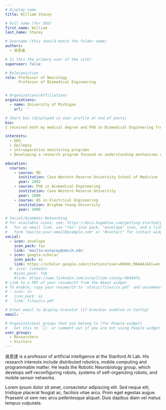 ```yaml
---
# Display name
title: William Stacey

# Full name (for SEO)
first_name: William
last_name: Stacey

# Username (this should match the folder name)
authors:
  - 吳恩達

# Is this the primary user of the site?
superuser: false

# Role/position
role: Professor of Neurology
      Professor of Biomedical Engineering


# Organizations/Affiliations
organizations:
  - name: University of Michigan
    url: ''

# Short bio (displayed in user profile at end of posts)
bio: 
I received both my medical degree and PhD in Biomedical Engineering from Case Western Reserve University in Cleveland. I completed my Neurology residency at University Hospitals of Cleveland, followed by a clinical fellowship in Epilepsy at the University of Pennsylvania. While there, I also completed a post-doctorate in basic epilepsy research and earned a Master's in Translational Medicine. My clinical and research interests are deeply interconnected. I care for adult patients with epilepsy and lead an active research lab focused on understanding and controlling seizures using implantable devices. My lab combines electrophysiology, machine learning, signal processing, and computational modeling to advance this field. We work with data from a large, growing database of human patients as well as rodent models of epilepsy. Currently, our research explores the relationship between high-frequency oscillations and seizure mechanisms, and we are developing methods to target and stimulate the brain to stop seizures. In parallel, we are creating biophysical and dynamical models of epileptic activity to uncover the mechanisms underlying seizures and epileptic oscillations.

interests:
  - EEG
  - Epilepsy
  - intraoperative monitoring programs
  - Developing a research program focused on understanding mechanisms underlying the basic physiological generators of epileptic seizures and translating this work into novel device therapies to stop seizures

education:
  courses:
    - course: MD 
      institution: Case Western Reserve University School of Medicine
      year: 2002
    - course: PhD in Biomedical Engineering
      institution: Case Western Reserve University
      year: 2000
    - course: BS in Electrical Engineering
      institution: Brigham Young University
      year: 2008

# Social/Academic Networking
# For available icons, see: https://docs.hugoblox.com/getting-started/page-builder/#icons
#   For an email link, use "fas" icon pack, "envelope" icon, and a link in the
#   form "mailto:your-email@example.com" or "#contact" for contact widget.
social:
  - icon: envelope
    icon_pack: fas
    link: 'mailto:wstacey@umich.edu'
  - icon: google-scholar
    icon_pack: ai
    link: https://scholar.google.com/citations?user=K6UHv_MAAAAJ&hl=en
  #- icon: linkedin
    #icon_pack: fab
    #link: https://www.linkedin.com/in/william-stacey-9b9447a
# Link to a PDF of your resume/CV from the About widget.
# To enable, copy your resume/CV to `static/files/cv.pdf` and uncomment the lines below.
# - icon: cv
#   icon_pack: ai
#   link: files/cv.pdf

# Enter email to display Gravatar (if Gravatar enabled in Config)
email: ''

# Organizational groups that you belong to (for People widget)
#   Set this to `[]` or comment out if you are not using People widget.
user_groups:
  - Researchers
  - Visitors
---
```


吳恩達 is a professor of artificial intelligence at the Stanford AI Lab. His research interests include distributed robotics, mobile computing and programmable matter. He leads the Robotic Neurobiology group, which develops self-reconfiguring robots, systems of self-organizing robots, and mobile sensor networks.

Lorem ipsum dolor sit amet, consectetur adipiscing elit. Sed neque elit, tristique placerat feugiat ac, facilisis vitae arcu. Proin eget egestas augue. Praesent ut sem nec arcu pellentesque aliquet. Duis dapibus diam vel metus tempus vulputate.
